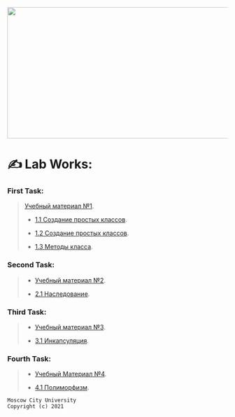 <div align="center">
  <img src="https://media.tenor.com/2nKSTDDekOgAAAAC/coding-kira.gif" width="600" height="300"/>
</div>

# ✍ **Lab Works:**

### First Task:
> [Учебный материал №1](/LectionT.ipynb).
>
> * [1.1 Создание простых классов](/Task_1_1_1.ipynb).
>
> * [1.2 Создание простых классов](/Task_1_2_1.ipynb).
>
> * [1.3 Методы класса](/Task_1_3.ipynb).


### Second Task:
> * [Учебный материал №2](/Lection_2sm.ipynb).
>
> * [2.1 Наследование](/Task_2_1.ipynb).


### Third Task:
> * [Учебный материал №3](/Lection_3sm.ipynb).
>
> * [3.1 Инкапсуляция](/Task_3_1.ipynb).

### Fourth Task:
> * [Учебный Материал №4](/Lection_4sm.ipynb).
> 
> * [4.1 Полиморфизм](/Task_4_1.ipynb).



```fix
Moscow City University
Copyright (c) 2021
```
